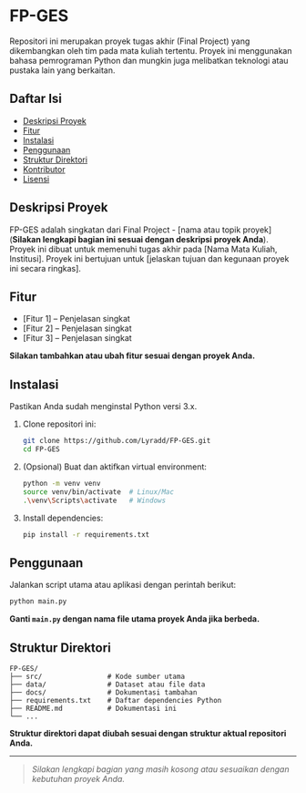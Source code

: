 # FP-GES

Repositori ini merupakan proyek tugas akhir (Final Project) yang dikembangkan oleh tim pada mata kuliah tertentu. Proyek ini menggunakan bahasa pemrograman Python dan mungkin juga melibatkan teknologi atau pustaka lain yang berkaitan.

## Daftar Isi

- [Deskripsi Proyek](#deskripsi-proyek)
- [Fitur](#fitur)
- [Instalasi](#instalasi)
- [Penggunaan](#penggunaan)
- [Struktur Direktori](#struktur-direktori)
- [Kontributor](#kontributor)
- [Lisensi](#lisensi)

## Deskripsi Proyek

FP-GES adalah singkatan dari Final Project - [nama atau topik proyek] (**Silakan lengkapi bagian ini sesuai dengan deskripsi proyek Anda**). Proyek ini dibuat untuk memenuhi tugas akhir pada [Nama Mata Kuliah, Institusi]. Proyek ini bertujuan untuk [jelaskan tujuan dan kegunaan proyek ini secara ringkas].

## Fitur

- [Fitur 1] – Penjelasan singkat
- [Fitur 2] – Penjelasan singkat
- [Fitur 3] – Penjelasan singkat

**Silakan tambahkan atau ubah fitur sesuai dengan proyek Anda.**

## Instalasi

Pastikan Anda sudah menginstal Python versi 3.x.

1. Clone repositori ini:
   ```bash
   git clone https://github.com/Lyradd/FP-GES.git
   cd FP-GES
   ```

2. (Opsional) Buat dan aktifkan virtual environment:
   ```bash
   python -m venv venv
   source venv/bin/activate  # Linux/Mac
   .\venv\Scripts\activate   # Windows
   ```

3. Install dependencies:
   ```bash
   pip install -r requirements.txt
   ```

## Penggunaan

Jalankan script utama atau aplikasi dengan perintah berikut:
```bash
python main.py
```
**Ganti `main.py` dengan nama file utama proyek Anda jika berbeda.**

## Struktur Direktori

```
FP-GES/
├── src/                # Kode sumber utama
├── data/               # Dataset atau file data
├── docs/               # Dokumentasi tambahan
├── requirements.txt    # Daftar dependencies Python
├── README.md           # Dokumentasi ini
└── ...
```
**Struktur direktori dapat diubah sesuai dengan struktur aktual repositori Anda.**

---

> _Silakan lengkapi bagian yang masih kosong atau sesuaikan dengan kebutuhan proyek Anda._
